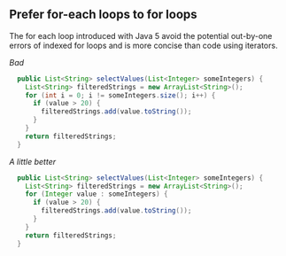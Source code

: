 ## Prefer for-each loops to for loops

The for each loop introduced with Java 5 avoid the potential out-by-one errors of indexed for loops and is more concise than code using iterators.

*Bad*
```java
  public List<String> selectValues(List<Integer> someIntegers) {
    List<String> filteredStrings = new ArrayList<String>();
    for (int i = 0; i != someIntegers.size(); i++) {
      if (value > 20) {
        filteredStrings.add(value.toString());
      }
    }
    return filteredStrings;
  }
```
  
*A little better*
```java
  public List<String> selectValues(List<Integer> someIntegers) {
    List<String> filteredStrings = new ArrayList<String>();
    for (Integer value : someIntegers) {
      if (value > 20) {
        filteredStrings.add(value.toString());
      }
    }
    return filteredStrings;
  }
```
